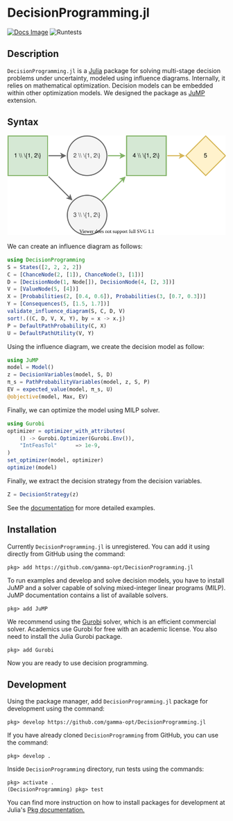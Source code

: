 # DecisionProgramming.jl
[![Docs Image](https://img.shields.io/badge/docs-latest-blue.svg)](https://gamma-opt.github.io/DecisionProgramming.jl/dev/)
![Runtests](https://github.com/gamma-opt/DecisionProgramming.jl/workflows/Runtests/badge.svg)


## Description
`DecisionProgramming.jl` is a [Julia](https://julialang.org/) package for solving multi-stage decision problems under uncertainty, modeled using influence diagrams. Internally, it relies on mathematical optimization. Decision models can be embedded within other optimization models. We designed the package as [JuMP](https://jump.dev/) extension.


## Syntax
![](examples/figures/simple-id.svg)

We can create an influence diagram as follows:

```julia
using DecisionProgramming
S = States([2, 2, 2, 2])
C = [ChanceNode(2, [1]), ChanceNode(3, [1])]
D = [DecisionNode(1, Node[]), DecisionNode(4, [2, 3])]
V = [ValueNode(5, [4])]
X = [Probabilities(2, [0.4, 0.6]), Probabilities(3, [0.7, 0.3])]
Y = [Consequences(5, [1.5, 1.7])]
validate_influence_diagram(S, C, D, V)
sort!.((C, D, V, X, Y), by = x -> x.j)
P = DefaultPathProbability(C, X)
U = DefaultPathUtility(V, Y)
```

Using the influence diagram, we create the decision model as follow:

```julia
using JuMP
model = Model()
z = DecisionVariables(model, S, D)
π_s = PathProbabilityVariables(model, z, S, P)
EV = expected_value(model, π_s, U)
@objective(model, Max, EV)
```

Finally, we can optimize the model using MILP solver.

```julia
using Gurobi
optimizer = optimizer_with_attributes(
    () -> Gurobi.Optimizer(Gurobi.Env()),
    "IntFeasTol"      => 1e-9,
)
set_optimizer(model, optimizer)
optimize!(model)
```

Finally, we extract the decision strategy from the decision variables.

```julia
Z = DecisionStrategy(z)
```

See the [documentation](https://gamma-opt.github.io/DecisionProgramming.jl/dev/) for more detailed examples.


## Installation
Currently `DecisionProgramming.jl` is unregistered. You can add it using directly from GitHub using the command:

```julia-repl
pkg> add https://github.com/gamma-opt/DecisionProgramming.jl
```

To run examples and develop and solve decision models, you have to install JuMP and a solver capable of solving mixed-integer linear programs (MILP). JuMP documentation contains a list of available solvers.

```julia-repl
pkg> add JuMP
```

We recommend using the [Gurobi](https://www.gurobi.com/) solver, which is an efficient commercial solver. Academics use Gurobi for free with an academic license. You also need to install the Julia Gurobi package.

```julia-repl
pkg> add Gurobi
```

Now you are ready to use decision programming.


## Development
Using the package manager, add `DecisionProgramming.jl` package for development using the command:

```julia-repl
pkg> develop https://github.com/gamma-opt/DecisionProgramming.jl
```

If you have already cloned `DecisionProgramming` from GitHub, you can use the command:

```julia-repl
pkg> develop .
```

Inside `DecisionProgramming` directory, run tests using the commands:

```julia-repl
pkg> activate .
(DecisionProgramming) pkg> test
```

You can find more instruction on how to install packages for development at Julia's [Pkg documentation.](https://docs.julialang.org/en/v1/stdlib/Pkg/)
